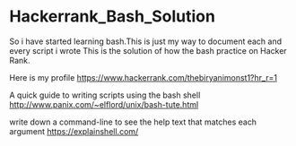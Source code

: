 ﻿# Hackerrank_Bash_Solution
So i have started learning bash.This is just my way to document each and every script i wrote
This is the solution of how the bash practice on Hacker Rank.

 Here is my profile https://www.hackerrank.com/thebiryanimonst1?hr_r=1

A quick guide to writing scripts using the bash shell
 http://www.panix.com/~elflord/unix/bash-tute.html

write down a command-line to see the help text that matches each argument
 https://explainshell.com/
